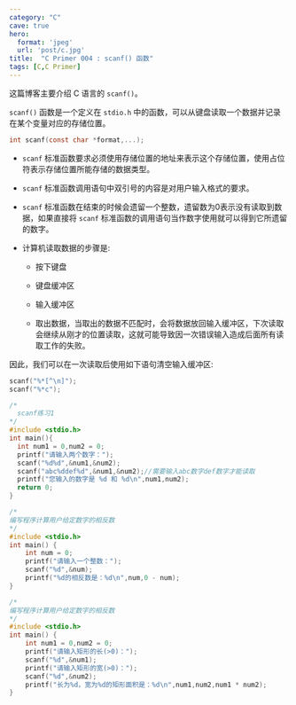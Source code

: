 ```yaml
---
category: "C"
cave: true
hero:
  format: 'jpeg'
  url: 'post/c.jpg'
title:  "C Primer 004 : scanf() 函数"
tags: [C,C Primer]
---
```

这篇博客主要介绍 C 语言的 `scanf()`。

`scanf()` 函数是一个定义在 `stdio.h` 中的函数，可以从键盘读取一个数据并记录在某个变量对应的存储位置。

```c
int scanf(const char *format,...);
```


* `scanf` 标准函数要求必须使用存储位置的地址来表示这个存储位置，使用占位符表示存储位置所能存储的数据类型。

* `scanf` 标准函数调用语句中双引号的内容是对用户输入格式的要求。

* `scanf` 标准函数在结束的时候会遗留一个整数，遗留数为0表示没有读取到数据，如果直接将 `scanf` 标准函数的调用语句当作数字使用就可以得到它所遗留的数字。

* 计算机读取数据的步骤是:

	* 按下键盘

	* 键盘缓冲区

	* 输入缓冲区

	* 取出数据，当取出的数据不匹配时，会将数据放回输入缓冲区，下次读取会继续从刚才的位置读取，这就可能导致因一次错误输入造成后面所有读取工作的失败。

因此，我们可以在一次读取后使用如下语句清空输入缓冲区:
```c
scanf("%*[^\n]");
scanf("%*c");
```


```c
/*
  scanf练习1
*/
#include <stdio.h>
int main(){
  int num1 = 0,num2 = 0;
  printf("请输入两个数字：");
  scanf("%d%d",&num1,&num2);
  scanf("abc%ddef%d",&num1,&num2);//需要输入abc数字def数字才能读取
  printf("您输入的数字是 %d 和 %d\n",num1,num2);
  return 0;
}
```


```c
/*
编写程序计算用户给定数字的相反数
*/
#include <stdio.h>
int main() {
    int num = 0;
    printf("请输入一个整数：");
    scanf("%d",&num);
    printf("%d的相反数是：%d\n",num,0 - num);
}
```


```c
/*
编写程序计算用户给定数字的相反数
*/
#include <stdio.h>
int main() {
    int num1 = 0,num2 = 0;
    printf("请输入矩形的长(>0)：");
    scanf("%d",&num1);
    printf("请输入矩形的宽(>0)：");
    scanf("%d",&num2);
    printf("长为%d，宽为%d的矩形面积是：%d\n",num1,num2,num1 * num2);
}
```




